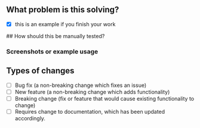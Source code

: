 ## What problem is this solving?

- [x] this is an example if you finish your work

## How should this be manually tested?

### Screenshots or example usage

## Types of changes

* [ ] Bug fix (a non-breaking change which fixes an issue)
* [ ] New feature (a non-breaking change which adds functionality)
* [ ] Breaking change (fix or feature that would cause existing functionality to change)
* [ ] Requires change to documentation, which has been updated accordingly.
